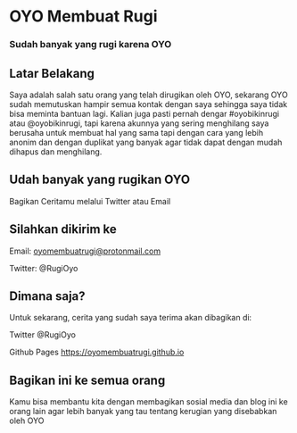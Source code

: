 # OYO Membuat Rugi
### Sudah banyak yang rugi karena OYO


## Latar Belakang
Saya adalah salah satu orang yang telah dirugikan oleh OYO, sekarang OYO sudah memutuskan hampir semua kontak dengan saya sehingga saya tidak bisa meminta bantuan lagi.
Kalian juga pasti pernah dengar #oyobikinrugi atau @oyobikinrugi, tapi karena akunnya yang sering menghilang saya berusaha untuk membuat hal yang sama tapi dengan cara yang lebih anonim dan dengan duplikat yang banyak agar tidak dapat dengan mudah dihapus dan menghilang.

## Udah banyak yang rugikan OYO
Bagikan Ceritamu melalui Twitter atau Email

## Silahkan dikirim ke
Email:
oyomembuatrugi@protonmail.com

Twitter:
@RugiOyo

## Dimana saja?
Untuk sekarang, cerita yang sudah saya terima akan dibagikan di:

Twitter @RugiOyo

Github Pages https://oyomembuatrugi.github.io

## Bagikan ini ke semua orang
Kamu bisa membantu kita dengan membagikan sosial media dan blog ini ke orang lain agar lebih banyak yang tau tentang kerugian yang disebabkan oleh OYO
